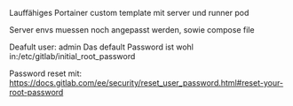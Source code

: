 Lauffähiges Portainer custom template mit server und runner pod

Server envs muessen noch angepasst werden, sowie compose file

Deafult user: admin
Das default Password ist wohl in:/etc/gitlab/initial_root_password

Password reset mit: https://docs.gitlab.com/ee/security/reset_user_password.html#reset-your-root-password
